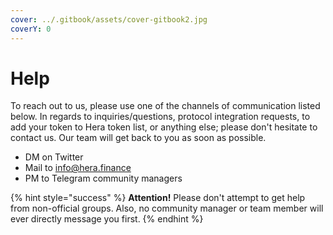 ```yaml
---
cover: ../.gitbook/assets/cover-gitbook2.jpg
coverY: 0
---
```


# Help

To reach out to us, please use one of the channels of communication listed below. In regards to inquiries/questions, protocol integration requests, to add your token to Hera token list, or anything else; please don't hesitate to contact us. Our team will get back to you as soon as possible.

* DM on Twitter
* Mail to info@hera.finance
* PM to Telegram community managers

{% hint style="success" %}
**Attention!** Please don't attempt to get help from non-official groups. Also, no community manager or team member will ever directly message you first.
{% endhint %}
